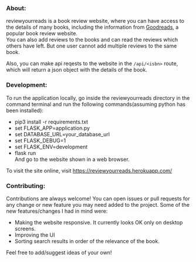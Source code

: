 ### About:  
reviewyourreads is a book review website, where you can have access to the details of many books, including the information from [Goodreads](https://www.goodreads.com/), a popular book review website.  
You can also add reviews to the books and can read the reviews which others have left. But one user cannot add multiple reviews to the same book.  

Also, you can make api reqests to the website in the ```/api/<isbn>``` route, which will return a json object with the details of the book.

### Development:  
To run the application locally, go inside the reviewyourreads directory in the command terminal and run the following commands(assuming python has been installed):
 -  pip3 install -r requirements.txt   
 -  set FLASK_APP=application.py
 -  set DATABASE_URL=your_database_url
 -  set FLASK_DEBUG=1
 -  set FLASK_ENV=development
 -  flask run     
And go to the website shown in a web browser. 

To visit the site online, visit https://reviewyourreads.herokuapp.com/

### Contributing:    
Contributions are always welcome! You can open issues or pull requests for any change or new feature you may need added to the project. Some of the new features/changes I had in mind were:
 - Making the website responsive. It currently looks OK only on desktop screens.
 - Improving the UI
 - Sorting search results in order of the relevance of the book.
 
 Feel free to add/suggest ideas of your own!

